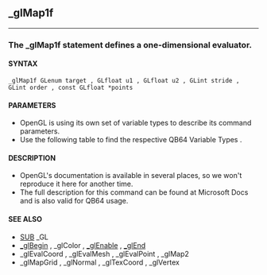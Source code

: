 ## _glMap1f
---

### The _glMap1f statement defines a one-dimensional evaluator.

#### SYNTAX

`_glMap1f GLenum target , GLfloat u1 , GLfloat u2 , GLint stride , GLint order , const GLfloat *points`

#### PARAMETERS
* OpenGL is using its own set of variable types to describe its command parameters.
* Use the following table to find the respective QB64 Variable Types .


#### DESCRIPTION
* OpenGL's documentation is available in several places, so we won't reproduce it here for another time.
* The full description for this command can be found at Microsoft Docs and is also valid for QB64 usage.


#### SEE ALSO
* [SUB](./SUB.md) _GL
* [_glBegin](./_glBegin.md) , _glColor , [_glEnable](./_glEnable.md) , [_glEnd](./_glEnd.md)
* _glEvalCoord , _glEvalMesh , _glEvalPoint , _glMap2
* _glMapGrid , _glNormal , _glTexCoord , _glVertex
